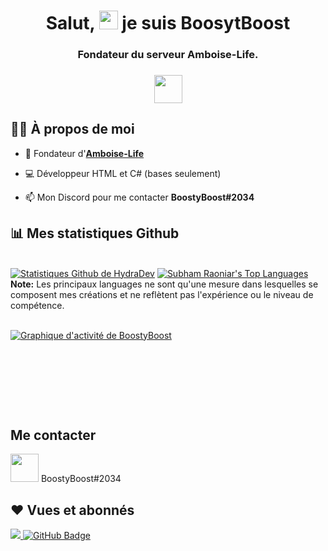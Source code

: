 <h1 align="center">Salut, <img src="https://raw.githubusercontent.com/MartinHeinz/MartinHeinz/master/wave.gif" width="30px"> je suis BoosytBoost</h1>
<h3 align="center">Fondateur du serveur Amboise-Life.</h3>
<h3 align="center"><img src="https://icon-library.com/images/france-icon/france-icon-15.jpg"/ width="45"></h3>


## 🙋‍♂️ À propos de moi

- 🚀 Fondateur d'**[Amboise-Life](https://amboise-life.fr)**

- 💻 Développeur HTML et C# (bases seulement)

- 📫 Mon Discord pour me contacter **BoostyBoost#2034**


## 📊 Mes statistiques Github

  <br/>
    <a href="https://github.com/B00STYB00ST/github-readme-stats"><img alt="Statistiques Github de HydraDev" src="https://github-readme-stats.vercel.app/api?username=B00STYB00ST&show_icons=true&count_private=true&theme=react&hide_border=true&bg_color=0D1117" /></a>
  <a href="https://github.com/B00STYB00ST/github-readme-stats"><img alt="Subham Raoniar's Top Languages" src="https://github-readme-stats.vercel.app/api/top-langs/?username=B00STYB00ST&langs_count=8&count_private=true&layout=compact&theme=react&hide_border=true&bg_color=0D1117" /></a>
  <br/>
  <b>Note:</b> Les principaux languages ne sont qu'une mesure dans lesquelles se composent mes créations et ne reflètent pas l'expérience ou le niveau de compétence.


<br/>
<br/>

<a href="https://github.com/B00STYB00ST/github-readme-activity-graph"><img alt="Graphique d'activité de BoostyBoost" src="https://activity-graph.herokuapp.com/graph?username=B00STYB00ST&bg_color=0D1117&color=5BCDEC&line=5BCDEC&point=FFFFFF&hide_border=true" /></a>

<br/>
<br/>

<p align="center">
    <a href="https://github.com/SubhamRaoniar28/github-readme-streak-stats">
        <img title="🔥 Obtenez des statistiques de séquences pour votre profil sur git.io/streak-stats" alt="" src="https://github-readme-streak-stats.herokuapp.com/?user=B00STYB00ST&theme=black-ice&hide_border=true&stroke=0000&background=060A0CD0"/>
    </a>
</p>

<br/>
<br/>

## Me contacter
<p align="left">

<a ><img src="https://upload.wikimedia.org/wikipedia/fr/8/80/Logo_Discord_2015.png" width="45"/></a>
BoostyBoost#2034

</p>

## ❤ Vues et abonnés
<a href="https://github.com/Meghna-DAS/github-profile-views-counter">
    <img src="https://komarev.com/ghpvc/?username=B00STYB00ST">
</a>
<a href="https://github.com/B00STYB00ST?tab=followers"><img src="https://img.shields.io/github/followers/B00STYB00ST?label=Followers&style=social" alt="GitHub Badge"></a>
